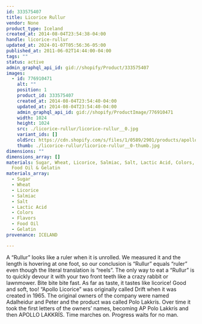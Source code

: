 ```yaml
---
id: 333575407
title: Licorice Rullur
vendor: None
product_type: Iceland
created_at: 2014-08-04T23:54:38-04:00
handle: licorice-rullur
updated_at: 2024-01-07T05:56:36-05:00
published_at: 2011-06-02T14:44:00-04:00
tags: ""
status: active
admin_graphql_api_id: gid://shopify/Product/333575407
images:
  - id: 776910471
    alt: ""
    position: 1
    product_id: 333575407
    created_at: 2014-08-04T23:54:40-04:00
    updated_at: 2014-08-04T23:54:40-04:00
    admin_graphql_api_id: gid://shopify/ProductImage/776910471
    width: 1024
    height: 1024
    src: ./licorice-rullur/licorice-rullur__0.jpg
    variant_ids: []
    oldSrc: https://cdn.shopify.com/s/files/1/0589/2901/products/apollo_rullur.jpeg?v=1407210880
    thumb: ./licorice-rullur/licorice-rullur__0-thumb.jpg
dimensions: ""
dimensions_array: []
materials: Sugar, Wheat, Licorice, Salmiac, Salt, Lactic Acid, Colors, Flavors,
  Food Oil & Gelatin
materials_array:
  - Sugar
  - Wheat
  - Licorice
  - Salmiac
  - Salt
  - Lactic Acid
  - Colors
  - Flavors
  - Food Oil
  - Gelatin
provenance: ICELAND

---
```


A “Rullur” looks like a ruler when it is unrolled. We measured it and the length is hovering at one foot, so our conclusion is “Rullur” equals “ruler” even though the literal translation is “reels”. The only way to eat a “Rullur” is to quickly devour it with your two front teeth like a crazy rabbit or lawnmower. Bite bite bite fast. As far as taste, it tastes like licorice! Good and soft, too! “Apollo Licorice” was originally called Drift when it was created in 1965. The original owners of the company were named Adalheidur and Peter and the product was called Polo Lakkrís. Over time it took the first letters of the owners’ names, becoming AP Polo Lakkrís and then APOLLO LAKKRÍS. Time marches on. Progress waits for no man.